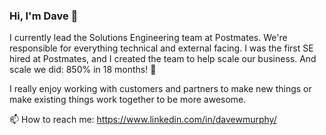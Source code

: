 ### Hi, I'm Dave 👋

I currently lead the Solutions Engineering team at Postmates.  We're responsible for everything technical and external facing.  I was the first SE hired at Postmates, and I created the team to help scale our business.  And scale we did: 850% in 18 months! 🚀

I really enjoy working with customers and partners to make new things or make existing things work together to be more awesome.

📫 How to reach me: https://www.linkedin.com/in/davewmurphy/

